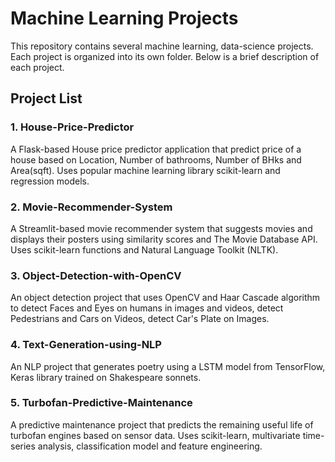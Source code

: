 # Machine Learning Projects

This repository contains several machine learning, data-science projects. Each project is organized into its own folder. Below is a brief description of each project.

## Project List

### 1. House-Price-Predictor
A Flask-based House price predictor application that predict price of a house based on Location, Number of bathrooms, Number of BHks and Area(sqft). Uses popular machine learning library scikit-learn and regression models.

### 2. Movie-Recommender-System
A Streamlit-based movie recommender system that suggests movies and displays their posters using similarity scores and The Movie Database API. Uses scikit-learn functions and Natural Language Toolkit (NLTK).

### 3. Object-Detection-with-OpenCV
An object detection project that uses OpenCV and Haar Cascade algorithm to detect Faces and Eyes on humans in images and videos, detect Pedestrians and Cars on Videos, detect Car's Plate on Images.

### 4. Text-Generation-using-NLP
An NLP project that generates poetry using a LSTM model from TensorFlow, Keras library trained on Shakespeare sonnets.

### 5. Turbofan-Predictive-Maintenance
A predictive maintenance project that predicts the remaining useful life of turbofan engines based on sensor data. Uses scikit-learn, multivariate time-series analysis, classification model and feature engineering.

